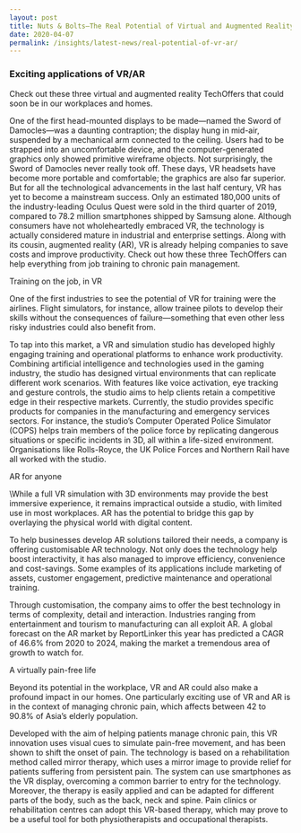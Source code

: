 ```yaml
---
layout: post
title: Nuts & Bolts—The Real Potential of Virtual and Augmented Reality  
date: 2020-04-07
permalink: /insights/latest-news/real-potential-of-vr-ar/
---
```


<h3>Exciting applications of VR/AR</h3>
Check out these three virtual and augmented reality TechOffers that could soon be in our workplaces and homes.

One of the first head-mounted displays to be made—named the Sword of Damocles—was a daunting contraption; the display hung in mid-air, suspended by a mechanical arm connected to the ceiling. Users had to be strapped into an uncomfortable device, and the computer-generated graphics only showed primitive wireframe objects. Not surprisingly, the Sword of Damocles never really took off.
These days, VR headsets have become more portable and comfortable; the graphics are also far superior. But for all the technological advancements in the last half century, VR has yet to become a mainstream success. Only an estimated 180,000 units of the industry-leading Oculus Quest were sold in the third quarter of 2019, compared to 78.2 million smartphones shipped by Samsung alone.
Although consumers have not wholeheartedly embraced VR, the technology is actually considered mature in industrial and enterprise settings. Along with its cousin, augmented reality (AR), VR is already helping companies to save costs and improve productivity. Check out how these three TechOffers can help everything from job training to chronic pain management.

 

Training on the job, in VR

One of the first industries to see the potential of VR for training were the airlines. Flight simulators, for instance, allow trainee pilots to develop their skills without the consequences of failure—something that even other less risky industries could also benefit from.

To tap into this market, a VR and simulation studio has developed highly engaging training and operational platforms to enhance work productivity. Combining artificial intelligence and technologies used in the gaming industry, the studio has designed virtual environments that can replicate different work scenarios. With features like voice activation, eye tracking and gesture controls, the studio aims to help clients retain a competitive edge in their respective markets.
Currently, the studio provides specific products for companies in the manufacturing and emergency services sectors. For instance, the studio’s Computer Operated Police Simulator (COPS) helps train members of the police force by replicating dangerous situations or specific incidents in 3D, all within a life-sized environment. Organisations like Rolls-Royce, the UK Police Forces and Northern Rail have all worked with the studio.

 

AR for anyone

\While a full VR simulation with 3D environments may provide the best immersive experience, it remains impractical outside a studio, with limited use in most workplaces. AR has the potential to bridge this gap by overlaying the physical world with digital content.

To help businesses develop AR solutions tailored their needs, a company is offering customisable AR technology. Not only does the technology help boost interactivity, it has also managed to improve efficiency, convenience and cost-savings. Some examples of its applications include marketing of assets, customer engagement, predictive maintenance and operational training.

Through customisation, the company aims to offer the best technology in terms of complexity, detail and interaction. Industries ranging from entertainment and tourism to manufacturing can all exploit AR. A global forecast on the AR market by ReportLinker this year has predicted a CAGR of 46.6% from 2020 to 2024, making the market a tremendous area of growth to watch for.
 

A virtually pain-free life

Beyond its potential in the workplace, VR and AR could also make a profound impact in our homes. One particularly exciting use of VR and AR is in the context of managing chronic pain, which affects between 42 to 90.8% of Asia’s elderly population.

Developed with the aim of helping patients manage chronic pain, this VR innovation uses visual cues to simulate pain-free movement, and has been shown to shift the onset of pain. The technology is based on a rehabilitation method called mirror therapy, which uses a mirror image to provide relief for patients suffering from persistent pain.
The system can use smartphones as the VR display, overcoming a common barrier to entry for the technology. Moreover, the therapy is easily applied and can be adapted for different parts of the body, such as the back, neck and spine. Pain clinics or rehabilitation centres can adopt this VR-based therapy, which may prove to be a useful tool for both physiotherapists and occupational therapists.

